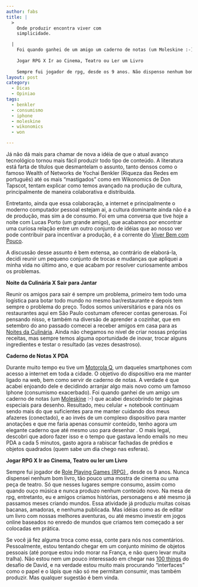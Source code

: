 ```yaml
---
author: fabs
title: |
  >
    Onde produzir encontra viver com
    simplicidade.

  |
    Foi quando ganhei de um amigo um caderno de notas (um Moleskine :-) e era de desenho. Resultado, meu celular + notebook continuam sendo mais do que suficientes para me manter cuidandos dos meus afazeres, e ao invés de um complexo dispositivo para manter anotações, tenho agora um elegante caderno que tenho até mesmo usado para desenhar . O mais legal, descobri que adoro desenhar, e o tempo que gastava lendo emails no meu PDA gasto agorarabiscar fachadas de prédios e objetos quadrados.
    
    Jogar RPG X Ir ao Cinema, Teatro ou Ler um Livro
    
    Sempre fui jogador de rpg, desde os 9 anos. Não dispenso nenhum bom livro, tão pouco uma mostra de cinema ou uma peça de Teatro. Entretanto, assim como quando ouço música, nunca produzo nenhum conteúdo novo, apenas consumo. Entretanto, sempre que sento em uma mesa de jogos com um grupo de amigos, criamos histórias, personagens e até mesmo passamos meses criando mundos. Essa atividade já produziu muitas coisas bacanas. É verdade que durante esse tempo fomos amadores e nunca publicamos nada, mas já começamos a ver algumas oportunidades. Recentemente temos planejado editar um livro com uma de nossas aventuras mais famosas, e até mesmo um jogo online está em produção usando idéias que tivemos enquanto jogávamos rpg.
layout: post
category:
  - Dicas
  - Opiniao
tags:
  - benkler
  - consumismo
  - iphone
  - moleskine
  - wikonomics
  - won

---
```

Já não dá mais para chamar de nova a idéia de que o atual avanço tecnológico tornou mais fácil produzir todo tipo de conteúdo. A literatura está farta de títulos que desmantelam o assunto, tanto densos como o famoso Wealth of Networks de Yochai Benkler (Riqueza das Redes em português) até os mais “mastigados” como em Wikonomics de Don Tapscot, tentam explicar como temos avançado na produção de cultura, principalmente de maneira colaborativa e distribuída.

Entretanto, ainda que essa colaboração, a internet e principalmente o moderno computador pessoal estejam ai, a cultura dominante ainda não é a de produção, mas sim a de consumo. Foi em uma conversa que tive hoje a noite com Lucas Porto (um grande amigo), que acabamos por encontrar uma curiosa relação entre um outro conjunto de idéias que ao nosso ver pode contribuir para incentivar a produção, é a corrente do [Viver Bem com Pouco][1].

A discussão desse assunto é bem extensa, ao contrário de elaborá-la, decidi reunir um pequeno conjunto de trocas e mudanças que apliquei a minha vida no último ano, e que acabam por resolver curiosamente ambos os problemas.

**Noite da Culinária X Sair para Jantar**

Reunir os amigos para sair é sempre um problema, primeiro tem todo uma logística para botar todo mundo no mesmo bar/restaurante e depois tem sempre o problema do preço. Todos somos universitários e para nós os restaurantes aqui em São Paulo costumam oferecer contas generosas. Foi pensando nisso, e também na diversão de aprender a cozinhar, que em setembro do ano passado comecei a receber amigos em casa para as [Noites da Culinária][2]. Ainda não chegamos no nível de criar nossas próprias receitas, mas sempre temos alguma oportunidade de inovar, trocar alguns ingredientes e testar o resultado (as vezes desastroso).

**Caderno de Notas X PDA**

Durante muito tempo eu tive um [Motorola Q][3], um daqueles smartphones com acesso a internet em toda a cidade. O objetivo do dispositivo era me manter ligado na web, bem como servir de caderno de notas. A verdade é que acabei enjoando dele e decidindo arranjar algo mais novo como um famoso Iphone (consumismo exacerbado). Foi quando ganhei de um amigo um caderno de notas (um [Moleskine][4] :-) que acabei descobrindo ter páginas especiais para desenho. Resultado, meu celular + notebook continuam sendo mais do que suficientes para me manter cuidando dos meus afazeres (conectado), e ao invés de um complexo dispositivo para manter anotações e que me faria apenas consumir conteúdo, tenho agora um elegante caderno que até mesmo uso para desenhar . O mais legal, descobri que adoro fazer isso e o tempo que gastava lendo emails no meu PDA a cada 5 minutos, gasto agora a rabiscar fachadas de prédios e objetos quadrados (quem sabe um dia chego nas esferas).

**Jogar RPG X Ir ao Cinema, Teatro ou ler um Livro**

Sempre fui jogador de [ Role Playing Games (RPG) ][5], desde os 9 anos. Nunca dispensei nenhum bom livro, tão pouco uma mostra de cinema ou uma peça de teatro. Só que nesses lugares sempre consumo, assim como quando ouço música e nunca produzo nenhum conteúdo novo. Na mesa de rpg, entretanto, eu e amigos criamos histórias, personagens e até mesmo já passamos meses criando mundos. Essa atividade já produziu muitas coisas bacanas, amadoras, e nenhuma publicada. Mas idéias como as de editar um livro com nossas melhores aventuras, ou até mesmo investir em jogos online baseados no enredo de mundos que criamos tem começado a ser colocadas em prática.

Se você já fez alguma troca como essa, conte para nós nos comentários. Pessoalmente, estou tentando chegar em um conjunto mínimo de objetos pessoais (até porque estou indo morar na França, e não quero levar muita tralha). Não estou nem um pouco interessado em chegar nas [100 things][6] do desafio de David, e na verdade estou muito mais procurando “interfaces” como o papel e o lápis que não só me permitam consumir, mas também produzir. Mas qualquer sugestão é bem vinda. 














 [1]: http://revistaepoca.globo.com/Revista/Epoca/0,,EMI20408-15223-1,00-VIVER+BEM+COM+POUCO.html
 [2]: http://culinaria.epistemol.net/Noite_da_Culinaria/Bem_Vindo!.html
 [3]: http://www.freeforallmankind.com/prizeimages/MotorolaQ.jpg
 [4]: http://www.moleskine.com/
 [5]: ”http://pt.wikipedia.org/wiki/Role-playing_game”
 [6]: http://www.guynameddave.com/100-thing-challenge.html





